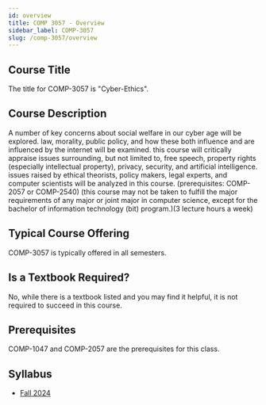 ```yaml
---
id: overview
title: COMP 3057 - Overview
sidebar_label: COMP-3057
slug: /comp-3057/overview
---
```


## Course Title

The title for COMP-3057 is "Cyber-Ethics".

## Course Description

A number of key concerns about social welfare in our cyber age will be explored. law, morality, public policy, and how these both influence and are influenced by the internet will be examined. this course will critically appraise issues surrounding, but not limited to, free speech, property rights (especially intellectual property), privacy, security, and artificial intelligence. issues raised by ethical theorists, policy makers, legal experts, and computer scientists will be analyzed in this course. (prerequisites: COMP-2057 or COMP-2540) (this course may not be taken to fulfill the major requirements of any major or joint major in computer science, except for the bachelor of information technology (bit) program.)(3 lecture hours a week)

## Typical Course Offering

COMP-3057 is typically offered in all semesters.

## Is a Textbook Required?

No, while there is a textbook listed and you may find it helpful, it is not required to succeed in this course.

## Prerequisites

COMP-1047 and COMP-2057 are the prerequisites for this class.

## Syllabus

- [Fall 2024](../../resources/syllabus/COMP-3057-91%20F24.pdf)
